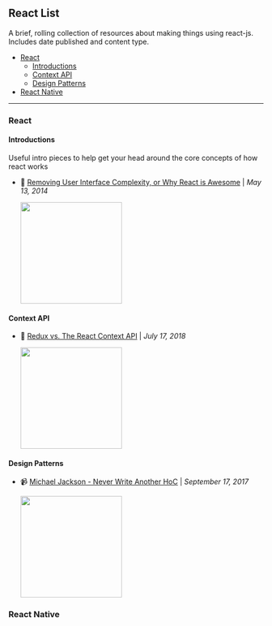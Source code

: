 ## React List

A brief, rolling collection of resources about making things using react-js. Includes date published and content type.

- [React](#react)
  - [Introductions](#introductions)
  - [Context API](#react-context-api)
  - [Design Patterns](#design-patterns)
- [React Native](#react-native)

---

### React

#### Introductions

Useful intro pieces to help get your head around the core concepts of how react works

- 📝 [Removing User Interface Complexity, or Why React is Awesome](https://jlongster.com/Removing-User-Interface-Complexity,-or-Why-React-is-Awesome) | _May 13, 2014_

  <a href="https://jlongster.com/Removing-User-Interface-Complexity,-or-Why-React-is-Awesome">
  <img src="https://s33.postimg.cc/q4nwxvyrz/Screen_Shot_2018-07-28_at_11.50.05.png" height="200">
  </a>

#### Context API

- 📝 [Redux vs. The React Context API](https://daveceddia.com/context-api-vs-redux/) | _July 17, 2018_

  <a href="https://daveceddia.com/context-api-vs-redux/">
  <img src="https://daveceddia.com/images/context-vs-redux@2x.png" height="200">
  </a>
  
#### Design Patterns

- 📹 [Michael Jackson - Never Write Another HoC](https://www.youtube.com/watch?v=BcVAq3YFiuc) | _September 17, 2017_

  <a href="https://www.youtube.com/watch?v=BcVAq3YFiuc">
  <img src="http://oi64.tinypic.com/2e1x9wo.jpg" height="200">
  </a>

### React Native
